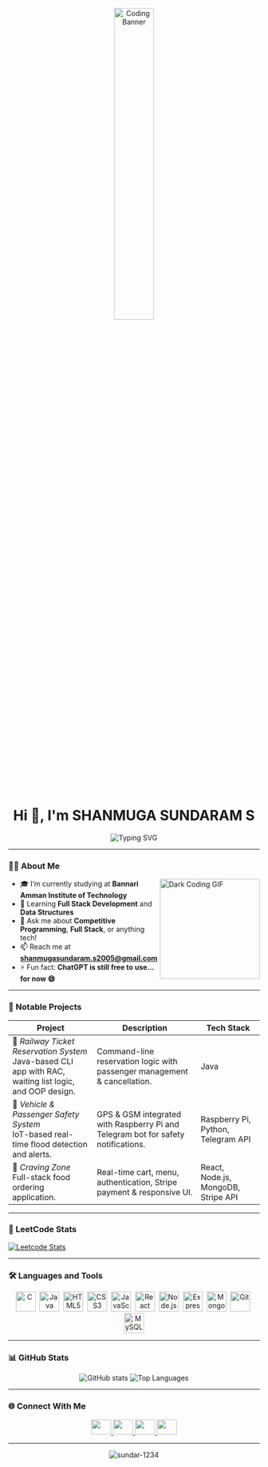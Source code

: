 <!-- Banner -->
<p align="center">
  <img src="https://i.pinimg.com/originals/54/e3/7d/54e37d8074ebcde1d96c77d7b2a7f310.gif" alt="Coding Banner" width="40%" />
</p>


<!-- Static Name + Typing Animation -->
<h1 align="center">Hi 👋, I'm SHANMUGA SUNDARAM S</h1>

<p align="center">
  <img src="https://readme-typing-svg.demolab.com?font=Fira+Code&size=22&pause=500&center=true&width=500&lines=Full+Stack+Developer;Competitive+Programmer;Tech+Explorer+%26+Fast+Learner" alt="Typing SVG" />
</p>

---

### 👨‍💻 About Me

<img align="right" src="https://cdn.dribbble.com/users/1162077/screenshots/3848914/programmer.gif" width="200" alt="Dark Coding GIF" />


- 🎓 I’m currently studying at **Bannari Amman Institute of Technology**
- 🌱 Learning **Full Stack Development** and **Data Structures**
- 💬 Ask me about **Competitive Programming**, **Full Stack**, or anything tech!
- 📫 Reach me at **shanmugasundaram.s2005@gmail.com**
- ⚡ Fun fact: **ChatGPT is still free to use... for now 😄**

---

### 💼 Notable Projects

| Project | Description | Tech Stack |
|--------|-------------|------------|
| 🎫 *Railway Ticket Reservation System* <br>Java-based CLI app with RAC, waiting list logic, and OOP design. | Command-line reservation logic with passenger management & cancellation. | Java |
| 🌊 *Vehicle & Passenger Safety System* <br>IoT-based real-time flood detection and alerts. | GPS & GSM integrated with Raspberry Pi and Telegram bot for safety notifications. | Raspberry Pi, Python, Telegram API |
| 🍔 *Craving Zone* <br>Full-stack food ordering application. | Real-time cart, menu, authentication, Stripe payment & responsive UI. | React, Node.js, MongoDB, Stripe API |


---

### 🧠 LeetCode Stats

[![Leetcode Stats](https://leetcard.jacoblin.cool/SHANMUGA_SUNDARAM_S)](https://leetcode.com/u/SHANMUGA_SUNDARAM_S/)

---

### 🛠️ Languages and Tools

<p align="center">
  <img src="https://cdn.jsdelivr.net/gh/devicons/devicon/icons/c/c-original.svg" width="40" title="C" />&nbsp;
  <img src="https://cdn.jsdelivr.net/gh/devicons/devicon/icons/java/java-original.svg" width="40" title="Java" />&nbsp;
  <img src="https://cdn.jsdelivr.net/gh/devicons/devicon/icons/html5/html5-original.svg" width="40" title="HTML5" />&nbsp;
  <img src="https://cdn.jsdelivr.net/gh/devicons/devicon/icons/css3/css3-original.svg" width="40" title="CSS3" />&nbsp;
  <img src="https://cdn.jsdelivr.net/gh/devicons/devicon/icons/javascript/javascript-original.svg" width="40" title="JavaScript" />&nbsp;
  <img src="https://cdn.jsdelivr.net/gh/devicons/devicon/icons/react/react-original.svg" width="40" title="React" />&nbsp;
  <img src="https://cdn.jsdelivr.net/gh/devicons/devicon/icons/nodejs/nodejs-original.svg" width="40" title="Node.js" />&nbsp;
  <img src="https://cdn.jsdelivr.net/gh/devicons/devicon/icons/express/express-original.svg" width="40" title="Express.js" />&nbsp;
  <img src="https://cdn.jsdelivr.net/gh/devicons/devicon/icons/mongodb/mongodb-original.svg" width="40" title="MongoDB" />&nbsp;
  <img src="https://cdn.jsdelivr.net/gh/devicons/devicon/icons/git/git-original.svg" width="40" title="Git" />&nbsp;
  <img src="https://cdn.jsdelivr.net/gh/devicons/devicon/icons/mysql/mysql-original.svg" width="40" title="MySQL" />
</p>

---

### 📊 GitHub Stats

<p align="center">
  <img src="https://github-readme-stats.vercel.app/api?username=sundar-1234&show_icons=true&theme=radical" alt="GitHub stats" />
  <img src="https://github-readme-stats.vercel.app/api/top-langs/?username=sundar-1234&layout=compact&langs_count=10&hide=c&theme=radical" alt="Top Languages" />
</p>

---

### 🌐 Connect With Me

<p align="center">
  <a href="https://www.linkedin.com/in/shanmuga-sundaram-s-85766b273/" target="_blank">
    <img src="https://raw.githubusercontent.com/rahuldkjain/github-profile-readme-generator/master/src/images/icons/Social/linked-in-alt.svg" height="30" width="40" />
  </a>
  <a href="https://www.instagram.com/__.feature_swag.__/" target="_blank">
    <img src="https://raw.githubusercontent.com/rahuldkjain/github-profile-readme-generator/master/src/images/icons/Social/instagram.svg" height="30" width="40" />
  </a>
  <a href="https://leetcode.com/u/SHANMUGA_SUNDARAM_S/" target="_blank">
    <img src="https://raw.githubusercontent.com/rahuldkjain/github-profile-readme-generator/master/src/images/icons/Social/leet-code.svg" height="30" width="40" />
  </a>
  <a href="https://www.geeksforgeeks.org/user/shanmugasunq1jd/" target="_blank">
    <img src="https://raw.githubusercontent.com/rahuldkjain/github-profile-readme-generator/master/src/images/icons/Social/geeks-for-geeks.svg" height="30" width="40" />
  </a>
</p>

---

<p align="center">
  <img src="https://komarev.com/ghpvc/?username=sundar-1234&label=Profile%20views&color=0e75b6&style=flat" alt="sundar-1234" />
</p>
